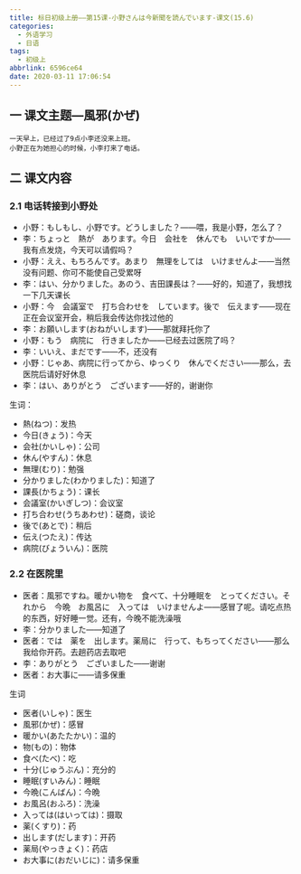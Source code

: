 ```yaml
---
title: 标日初级上册——第15课-小野さんは今新聞を読んでいます-课文(15.6)
categories:
  - 外语学习
  - 日语
tags:
  - 初级上
abbrlink: 6596ce64
date: 2020-03-11 17:06:54
---
```


## 一 课文主题—風邪(かぜ)

```
一天早上，已经过了9点小李还没来上班。
小野正在为她担心的时候，小李打来了电话。
```

<!--more-->

## 二 课文内容

### 2.1 电话转接到小野处

* 小野：もしもし、小野です。どうしました？——喂，我是小野，怎么了？
* 李：ちょっと　熱が　あります。今日　会社を　休んでも　いいですか——我有点发烧，今天可以请假吗？
* 小野：ええ、もちろんです。あまり　無理をしては　いけませんよ——当然没有问题、你可不能使自己受累呀
* 李：はい、分かりました。あのう、吉田課長は？——好的，知道了，我想找一下几天课长
* 小野：今　会議室で　打ち合わせを　しています。後で　伝えます——现在正在会议室开会，稍后我会传达你找过他的
* 李：お願いします(おねがいします)——那就拜托你了
* 小野：もう　病院に　行きましたか——已经去过医院了吗？
* 李：いいえ、まだです——不，还没有
* 小野：じゃあ、病院に行ってから、ゆっくり　休んでください——那么，去医院后请好好休息
* 李：はい、ありがとう　ございます——好的，谢谢你

生词：

* 熱(ねつ)：发热
* 今日(きょう)：今天
* 会社(かいしゃ)：公司
* 休ん(やすん)：休息
* 無理(むり)：勉强
* 分かりました(わかりました)：知道了
* 課長(かちょう)：课长
* 会議室(かいぎしつ)：会议室
* 打ち合わせ(うちあわせ)：磋商，谈论
* 後で(あとで)：稍后
* 伝え(つたえ)：传达
* 病院(びょういん)：医院

### 2.2 在医院里

* 医者：風邪ですね。暖かい物を　食べて、十分睡眠を　とってください。それから　今晩　お風呂に　入っては　いけませんよ——感冒了呢。请吃点热的东西，好好睡一觉。还有，今晚不能洗澡哦
* 李：分かりました——知道了
* 医者：では　薬を　出します。薬局に　行って、もちってください——那么我给你开药。去趟药店去取吧
* 李：ありがとう　ございました——谢谢
* 医者：お大事に——请多保重

生词

* 医者(いしゃ)：医生
* 風邪(かぜ)：感冒
* 暖かい(あたたかい)：温的
* 物(もの)：物体
* 食べ(たべ)：吃
* 十分(じゅうぶん)：充分的
* 睡眠(すいみん)：睡眠
* 今晩(こんばん)：今晩
* お風呂(おふろ)：洗澡
* 入っては(はいっては)：摄取
* 薬(くすり)：药
* 出します(だします)：开药
* 薬局(やっきょく)：药店
* お大事に(おだいじに)：请多保重

